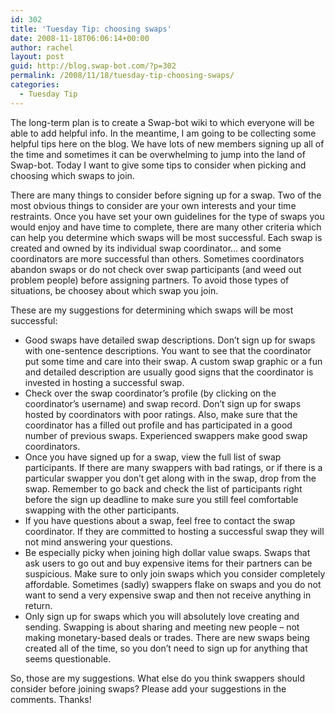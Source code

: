 ```yaml
---
id: 302
title: 'Tuesday Tip: choosing swaps'
date: 2008-11-18T06:06:14+00:00
author: rachel
layout: post
guid: http://blog.swap-bot.com/?p=302
permalink: /2008/11/18/tuesday-tip-choosing-swaps/
categories:
  - Tuesday Tip
---
```

The long-term plan is to create a Swap-bot wiki to which everyone will be able to add helpful info. In the meantime, I am going to be collecting some helpful tips here on the blog. We have lots of new members signing up all of the time and sometimes it can be overwhelming to jump into the land of Swap-bot. Today I want to give some tips to consider when picking and choosing which swaps to join.

There are many things to consider before signing up for a swap. Two of the most obvious things to consider are your own interests and your time restraints. Once you have set your own guidelines for the type of swaps you would enjoy and have time to complete, there are many other criteria which can help you determine which swaps will be most successful. Each swap is created and owned by its individual swap coordinator&#8230; and some coordinators are more successful than others. Sometimes coordinators abandon swaps or do not check over swap participants (and weed out problem people) before assigning partners. To avoid those types of situations, be choosey about which swap you join. 

These are my suggestions for determining which swaps will be most successful:

  * Good swaps have detailed swap descriptions. Don&#8217;t sign up for swaps with one-sentence descriptions. You want to see that the coordinator put some time and care into their swap. A custom swap graphic or a fun and detailed description are usually good signs that the coordinator is invested in hosting a successful swap.
  * Check over the swap coordinator&#8217;s profile (by clicking on the coordinator&#8217;s username) and swap record. Don&#8217;t sign up for swaps hosted by coordinators with poor ratings. Also, make sure that the coordinator has a filled out profile and has participated in a good number of previous swaps. Experienced swappers make good swap coordinators.
  * Once you have signed up for a swap, view the full list of swap participants. If there are many swappers with bad ratings, or if there is a particular swapper you don&#8217;t get along with in the swap, drop from the swap. Remember to go back and check the list of participants right before the sign up deadline to make sure you still feel comfortable swapping with the other participants. 
  * If you have questions about a swap, feel free to contact the swap coordinator. If they are committed to hosting a successful swap they will not mind answering your questions.
  * Be especially picky when joining high dollar value swaps. Swaps that ask users to go out and buy expensive items for their partners can be suspicious. Make sure to only join swaps which you consider completely affordable. Sometimes (sadly) swappers flake on swaps and you do not want to send a very expensive swap and then not receive anything in return.
  * Only sign up for swaps which you will absolutely love creating and sending. Swapping is about sharing and meeting new people &#8211; not making monetary-based deals or trades. There are new swaps being created all of the time, so you don&#8217;t need to sign up for anything that seems questionable.

So, those are my suggestions. What else do you think swappers should consider before joining swaps? Please add your suggestions in the comments. Thanks!
